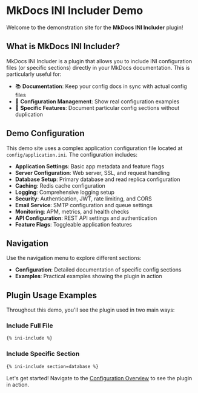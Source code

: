 # MkDocs INI Includer Demo

Welcome to the demonstration site for the **MkDocs INI Includer** plugin!

## What is MkDocs INI Includer?

MkDocs INI Includer is a plugin that allows you to include INI configuration files (or specific sections) directly in your MkDocs documentation. This is particularly useful for:

- 📚 **Documentation**: Keep your config docs in sync with actual config files
- 🔧 **Configuration Management**: Show real configuration examples
- 🎯 **Specific Features**: Document particular config sections without duplication

## Demo Configuration

This demo site uses a complex application configuration file located at `config/application.ini`. The configuration includes:

- **Application Settings**: Basic app metadata and feature flags
- **Server Configuration**: Web server, SSL, and request handling
- **Database Setup**: Primary database and read replica configuration
- **Caching**: Redis cache configuration
- **Logging**: Comprehensive logging setup
- **Security**: Authentication, JWT, rate limiting, and CORS
- **Email Service**: SMTP configuration and queue settings
- **Monitoring**: APM, metrics, and health checks
- **API Configuration**: REST API settings and authentication
- **Feature Flags**: Toggleable application features

## Navigation

Use the navigation menu to explore different sections:

- **Configuration**: Detailed documentation of specific config sections
- **Examples**: Practical examples showing the plugin in action

## Plugin Usage Examples

Throughout this demo, you'll see the plugin used in two main ways:

### Include Full File
```markdown
{% ini-include %}
```

### Include Specific Section
```markdown
{% ini-include section=database %}
```

Let's get started! Navigate to the [Configuration Overview](config/overview.md) to see the plugin in action.